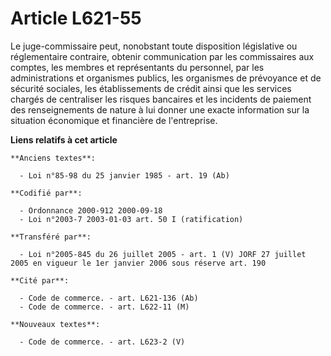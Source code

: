 # Article L621-55

Le juge-commissaire peut, nonobstant toute disposition législative ou réglementaire contraire, obtenir communication par les
commissaires aux comptes, les membres et représentants du personnel, par les administrations et organismes publics, les
organismes de prévoyance et de sécurité sociales, les établissements de crédit ainsi que les services chargés de centraliser
les risques bancaires et les incidents de paiement des renseignements de nature à lui donner une exacte information sur la
situation économique et financière de l'entreprise.

**Liens relatifs à cet article**

	**Anciens textes**:

	  - Loi n°85-98 du 25 janvier 1985 - art. 19 (Ab)

	**Codifié par**:

	  - Ordonnance 2000-912 2000-09-18
	  - Loi n°2003-7 2003-01-03 art. 50 I (ratification)

	**Transféré par**:

	  - Loi n°2005-845 du 26 juillet 2005 - art. 1 (V) JORF 27 juillet 2005 en vigueur le 1er janvier 2006 sous réserve art. 190

	**Cité par**:

	  - Code de commerce. - art. L621-136 (Ab)
	  - Code de commerce. - art. L622-11 (M)

	**Nouveaux textes**:

	  - Code de commerce. - art. L623-2 (V)
